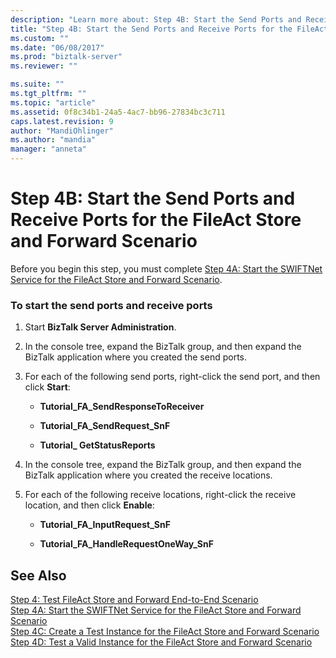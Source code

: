 ```yaml
---
description: "Learn more about: Step 4B: Start the Send Ports and Receive Ports for the FileAct Store and Forward Scenario"
title: "Step 4B: Start the Send Ports and Receive Ports for the FileAct Store and Forward Scenario | Microsoft Docs"
ms.custom: ""
ms.date: "06/08/2017"
ms.prod: "biztalk-server"
ms.reviewer: ""

ms.suite: ""
ms.tgt_pltfrm: ""
ms.topic: "article"
ms.assetid: 0f8c34b1-24a5-4ac7-bb96-27834bc3c711
caps.latest.revision: 9
author: "MandiOhlinger"
ms.author: "mandia"
manager: "anneta"
---
```

# Step 4B: Start the Send Ports and Receive Ports for the FileAct Store and Forward Scenario
Before you begin this step, you must complete [Step 4A: Start the SWIFTNet Service for the FileAct Store and Forward Scenario](../../adapters-and-accelerators/fileact-interact/step-4a-start-the-swiftnet-service-for-the-fileact-store-and-forward-scenario.md).  
  
### To start the send ports and receive ports  
  
1.  Start **BizTalk Server Administration**.  
  
2.  In the console tree, expand the BizTalk group, and then expand the BizTalk application where you created the send ports.  
  
3.  For each of the following send ports, right-click the send port, and then click **Start**:  
  
    -   **Tutorial_FA_SendResponseToReceiver**  
  
    -   **Tutorial_FA_SendRequest_SnF**  
  
    -   **Tutorial_ GetStatusReports**  
  
4.  In the console tree, expand the BizTalk group, and then expand the BizTalk application where you created the receive locations.  
  
5.  For each of the following receive locations, right-click the receive location, and then click **Enable**:  
  
    -   **Tutorial_FA_InputRequest_SnF**  
  
    -   **Tutorial_FA_HandleRequestOneWay_SnF**  
  
## See Also  
 [Step 4: Test FileAct Store and Forward End-to-End Scenario](../../adapters-and-accelerators/fileact-interact/step-4-test-fileact-store-and-forward-end-to-end-scenario.md)   
 [Step 4A: Start the SWIFTNet Service for the FileAct Store and Forward Scenario](../../adapters-and-accelerators/fileact-interact/step-4a-start-the-swiftnet-service-for-the-fileact-store-and-forward-scenario.md)   
 [Step 4C: Create a Test Instance for the FileAct Store and Forward Scenario](../../adapters-and-accelerators/fileact-interact/step-4c-create-a-test-instance-for-the-fileact-store-and-forward-scenario.md)   
 [Step 4D: Test a Valid Instance for the FileAct Store and Forward Scenario](../../adapters-and-accelerators/fileact-interact/step-4d-test-a-valid-instance-for-the-fileact-store-and-forward-scenario.md)
